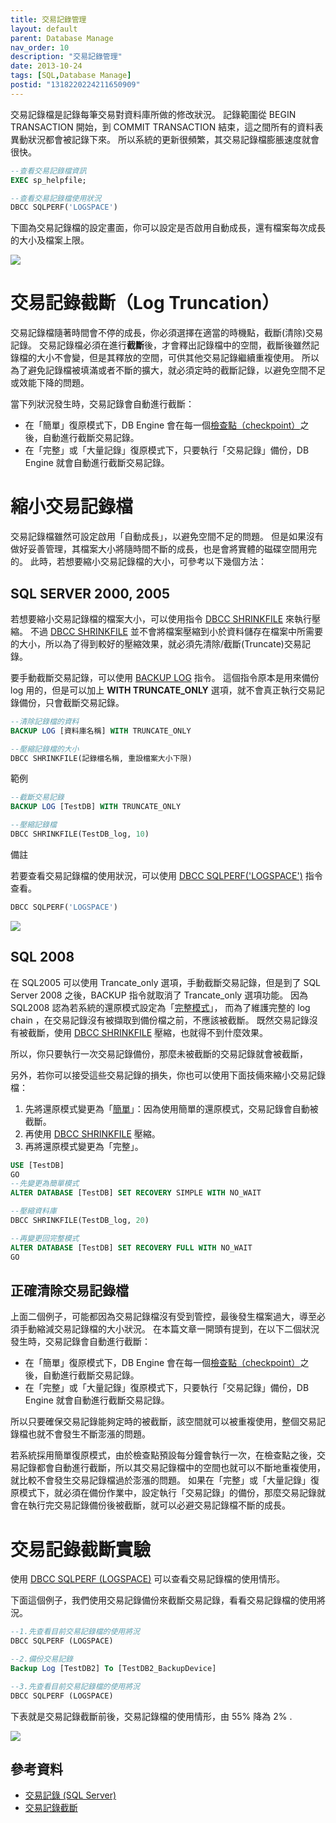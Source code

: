 ```yaml
---
title: 交易記錄管理
layout: default
parent: Database Manage
nav_order: 10
description: "交易記錄管理"
date: 2013-10-24
tags: [SQL,Database Manage]
postid: "1318220224211650909"
---
```

交易記錄檔是記錄每筆交易對資料庫所做的修改狀況。  記錄範圍從 BEGIN TRANSACTION 開始，到 COMMIT TRANSACTION 結束，這之間所有的資料表異動狀況都會被記錄下來。  所以系統的更新很頻繁，其交易記錄檔膨脹速度就會很快。  
```sql
--查看交易記錄檔資訊
EXEC sp_helpfile;

--查看交易記錄檔使用狀況
DBCC SQLPERF('LOGSPACE')
```

下圖為交易記錄檔的設定畫面，你可以設定是否啟用自動成長，還有檔案每次成長的大小及檔案上限。

![](https://blogger.googleusercontent.com/img/b/R29vZ2xl/AVvXsEjUfMp0Z2OJHdfFeGSB_RY3tGlb8AZdnoqtWr-6qCz5Nt3DYCcOwAvxcn8_jgqQD5rQN0QY4XcVjX2yHTHigexEQz9JqdLuwU9KT49oBK4RwkQYI5UXn3QQcaPabkK3CGzeYL9n6xr7Mr8/s0/sql-log-setting.png)

# 交易記錄截斷（Log Truncation）

交易記錄檔隨著時間會不停的成長，你必須選擇在適當的時機點，截斷(清除)交易記錄。  交易記錄檔必須在進行**截斷**後，才會釋出記錄檔中的空間，截斷後雖然記錄檔的大小不會變，但是其釋放的空間，可供其他交易記錄繼續重複使用。  所以為了避免記錄檔被填滿或者不斷的擴大，就必須定時的截斷記錄，以避免空間不足或效能下降的問題。  

當下列狀況發生時，交易記錄會自動進行截斷：  

- 在「簡單」復原模式下，DB Engine 會在每一個[檢查點（checkpoint）](http://msdn.microsoft.com/zh-tw/library/ms189573.aspx)之後，自動進行截斷交易記錄。
- 在「完整」或「大量記錄」復原模式下，只要執行「交易記錄」備份，DB Engine 就會自動進行截斷交易記錄。

# 縮小交易記錄檔

交易記錄檔雖然可設定啟用「自動成長」，以避免空間不足的問題。  但是如果沒有做好妥善管理，其檔案大小將隨時間不斷的成長，也是會將實體的磁碟空間用完的。  此時，若想要縮小交易記錄檔的大小，可參考以下幾個方法：  

## SQL SERVER 2000, 2005

若想要縮小交易記錄檔的檔案大小，可以使用指令 [DBCC SHRINKFILE](http://technet.microsoft.com/zh-tw/library/ms189493.aspx) 來執行壓縮。  不過 [DBCC SHRINKFILE](http://technet.microsoft.com/zh-tw/library/ms189493.aspx) 並不會將檔案壓縮到小於資料儲存在檔案中所需要的大小，所以為了得到較好的壓縮效果，就必須先清除/截斷(Truncate)交易記錄。  

要手動截斷交易記錄，可以使用 [BACKUP LOG](http://msdn.microsoft.com/zh-tw/library/ms186865.aspx) 指令。  這個指令原本是用來備份 log 用的，但是可以加上 **WITH TRUNCATE\_ONLY** 選項，就不會真正執行交易記錄備份，只會截斷交易記錄。  
```sql
--清除記錄檔的資料
BACKUP LOG [資料庫名稱] WITH TRUNCATE_ONLY

--壓縮記錄檔的大小
DBCC SHRINKFILE(記錄檔名稱, 重設檔案大小下限)
```

範例
```sql
--截斷交易記錄
BACKUP LOG [TestDB] WITH TRUNCATE_ONLY

--壓縮記錄檔
DBCC SHRINKFILE(TestDB_log, 10)
```

備註

若要查看交易記錄檔的使用狀況，可以使用 [DBCC SQLPERF('LOGSPACE')](http://technet.microsoft.com/zh-tw/library/ms189768.aspx) 指令查看。
```sql
DBCC SQLPERF('LOGSPACE')
```

![](https://blogger.googleusercontent.com/img/b/R29vZ2xl/AVvXsEgg4dfeSKY4jJ53reHcwijtzBc4QEIRT-j9tOgVpj0R3kwsFefCpbp3WOwjoN4na01MLk4wkcQHl02SKsJyowCDi2ojP_TMYPoDCxM9ZgduS8X2bfyU3yr6yb_zrbqgqog53ko2jdotE_0/s0/sql-sqlperf-log-space.png)

## SQL 2008

在 SQL2005 可以使用 Trancate\_only 選項，手動截斷交易記錄，但是到了 SQL Server 2008 之後，BACKUP 指令就取消了 Trancate\_only 選項功能。  因為 SQL2008 認為若系統的還原模式設定為「[完整模式](http://msdn.microsoft.com/zh-tw/library/ms189275.aspx)」，  而為了維護完整的 log chain ，在交易記錄沒有被擷取到備份檔之前，不應該被截斷。  既然交易記錄沒有被截斷，使用 [DBCC SHRINKFILE](http://technet.microsoft.com/zh-tw/library/ms189493.aspx) 壓縮，也就得不到什麼效果。  

所以，你只要執行一次交易記錄備份，那麼未被截斷的交易記錄就會被截斷，  

另外，若你可以接受這些交易記錄的損失，你也可以使用下面技倆來縮小交易記錄檔：  

1. 先將還原模式變更為「[簡單](http://msdn.microsoft.com/zh-tw/library/ms189275.aspx)」：因為使用簡單的還原模式，交易記錄會自動被截斷。
2. 再使用 [DBCC SHRINKFILE](http://technet.microsoft.com/zh-tw/library/ms189493.aspx) 壓縮。
3. 再將還原模式變更為「完整」。
```sql
USE [TestDB]
GO
--先變更為簡單模式
ALTER DATABASE [TestDB] SET RECOVERY SIMPLE WITH NO_WAIT

--壓縮資料庫
DBCC SHRINKFILE(TestDB_log, 20)

--再變更回完整模式
ALTER DATABASE [TestDB] SET RECOVERY FULL WITH NO_WAIT
GO
```

## 正確清除交易記錄檔

上面二個例子，可能都因為交易記錄檔沒有受到管控，最後發生檔案過大，導至必須手動縮減交易記錄檔的大小狀況。  在本篇文章一開頭有提到，在以下二個狀況發生時，交易記錄會自動進行截斷：  

- 在「簡單」復原模式下，DB Engine 會在每一個[檢查點（checkpoint）](http://msdn.microsoft.com/zh-tw/library/ms189573.aspx)之後，自動進行截斷交易記錄。
- 在「完整」或「大量記錄」復原模式下，只要執行「交易記錄」備份，DB Engine 就會自動進行截斷交易記錄。

所以只要確保交易記錄能夠定時的被截斷，該空間就可以被重複使用，整個交易記錄檔也就不會發生不斷澎漲的問題。  

若系統採用簡單復原模式，由於檢查點預設每分鐘會執行一次，在檢查點之後，交易記錄都會自動進行截斷，所以其交易記錄檔中的空間也就可以不斷地重複使用，就比較不會發生交易記錄檔過於澎漲的問題。  如果在「完整」或「大量記錄」復原模式下，就必須在備份作業中，設定執行「交易記錄」的備份，那麼交易記錄就會在執行完交易記錄備份後被截斷，就可以必避交易記錄檔不斷的成長。

# 交易記錄截斷實驗

使用 [DBCC SQLPERF (LOGSPACE)](http://technet.microsoft.com/zh-tw/library/ms189768.aspx) 可以查看交易記錄檔的使用情形。

下面這個例子，我們使用交易記錄備份來截斷交易記錄，看看交易記錄檔的使用將況。
```sql
--1.先查看目前交易記錄檔的使用將況
DBCC SQLPERF (LOGSPACE)

--2.備份交易記錄
Backup Log [TestDB2] To [TestDB2_BackupDevice]

--3.先查看目前交易記錄檔的使用將況
DBCC SQLPERF (LOGSPACE)
```

下表就是交易記錄截斷前後，交易記錄檔的使用情形，由 55% 降為 2% .

![](https://blogger.googleusercontent.com/img/b/R29vZ2xl/AVvXsEi3i4_SHA93oCDjqsQuE41Rt7qWOYo8Jl4oskcU4X-_za6Wr8mJAYYB2IGDguGz_sY2PHucBy9IASyefpO9tCpBUDPbJ-0X1Cz8_vGXjoy-LMBUL06awIMv7zdCbUtnqPh3NWMQHdZWvLw/s0/sql-log-truncate-table.png)
## 參考資料  

- [交易記錄 (SQL Server)](http://msdn.microsoft.com/zh-tw/library/ms190925%28SQL.110%29.aspx)
- [交易記錄截斷](http://technet.microsoft.com/zh-tw/library/ms189085%28v=sql.105%29.aspx)